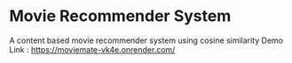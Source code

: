 # Movie Recommender System
A content based movie recommender system using cosine similarity
Demo Link : https://moviemate-vk4e.onrender.com/
